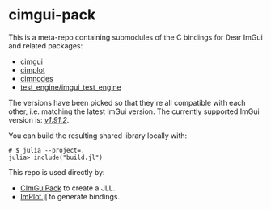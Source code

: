 # cimgui-pack

This is a meta-repo containing submodules of the C bindings for Dear ImGui and
related packages:
- [cimgui](https://github.com/cimgui/cimgui)
- [cimplot](https://github.com/cimgui/cimplot)
- [cimnodes](https://github.com/cimgui/cimnodes)
- [test_engine/imgui_test_engine](https://github.com/ocornut/imgui_test_engine)

The versions have been picked so that they're all compatible with each other,
i.e. matching the latest ImGui version. The currently supported ImGui version
is: [*v1.91.2*](https://github.com/ocornut/imgui/releases/tag/v1.91.2).

You can build the resulting shared library locally with:
```julia-repl
# $ julia --project=.
julia> include("build.jl")
```

This repo is used directly by:
- [CImGuiPack](https://github.com/JuliaPackaging/Yggdrasil/tree/master/C/CImGuiPack)
  to create a JLL.
- [ImPlot.jl](https://github.com/wsphillips/ImPlot.jl) to generate bindings.
